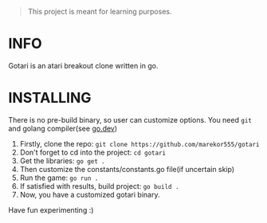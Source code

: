 > This project is meant for learning purposes.

# INFO
Gotari is an atari breakout clone written in go.

# INSTALLING
There is no pre-build binary, so user can customize options. 
You need `git` and golang compiler(see [go.dev]("https://go.dev/dl"))

1. Firstly, clone the repo: `git clone https://github.com/marekor555/gotari`
2. Don't forget to cd into the project: `cd gotari`
4. Get the libraries: `go get .`
5. Then customize the constants/constants.go file(if uncertain skip)
6. Run the game: `go run .`
7. If satisfied with results, build project: `go build .`
8. Now, you have a customized gotari binary.

Have fun experimenting :)
